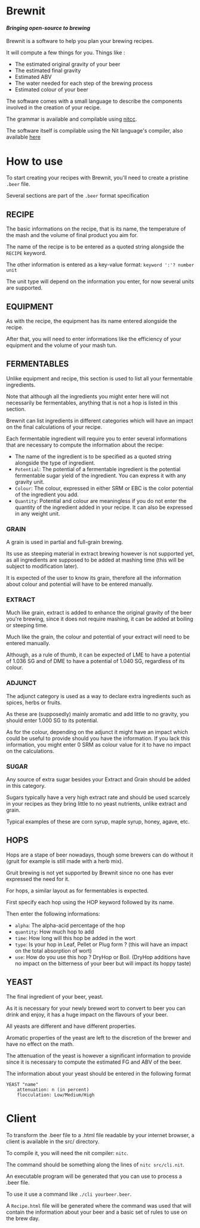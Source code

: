 Brewnit
=======

#### *Bringing open-source to brewing*

Brewnit is a software to help you plan your brewing recipes.

It will compute a few things for you. Things like :

 * The estimated original gravity of your beer
 * The estimated final gravity
 * Estimated ABV
 * The water needed for each step of the brewing process
 * Estimated colour of your beer

The software comes with a small language to describe the components involved in the creation of your recipe.

The grammar is available and compilable using [nitcc](https://github.com/privat/nit/tree/master/contrib/nitcc).

The software itself is compilable using the Nit language's compiler, also available [here](https://github.com/privat/nit)

# How to use

To start creating your recipes with Brewnit, you'll need to create a pristine `.beer` file.

Several sections are part of the `.beer` format specification

## RECIPE

The basic informations on the recipe, that is its name, the temperature of the mash and the volume of final product you aim for.

The name of the recipe is to be entered as a quoted string alongside the `RECIPE` keyword.

The other information is entered as a key-value format: `keyword ':'? number unit`

The unit type will depend on the information you enter, for now several units are supported.

## EQUIPMENT

As with the recipe, the equipment has its name entered alongside the recipe.

After that, you will need to enter informations like the efficiency of your equipment and the volume of your mash tun.

## FERMENTABLES

Unlike equipment and recipe, this section is used to list all your fermentable ingredients.

Note that although all the ingredients you might enter here will not necessarily be fermentables, anything that is not a hop is listed in this section.

Brewnit can list ingredients in different categories which will have an impact on the final calculations of your recipe.

Each fermentable ingredient will require you to enter several informations that are necessary to compute the information about the recipe:

* The name of the ingredient is to be specified as a quoted string alongside the type of ingredient.
* `Potential`: The potential of a fermentable ingredient is the potential fermentable sugar yield of the ingredient. You can express it with any gravity unit.
* `Colour`: The colour, expressed in either SRM or EBC is the color potential of the ingredient you add.
* `Quantity`: Potential and colour are meaningless if you do not enter the quantity of the ingredient added in your recipe. It can also be expressed in any weight unit.

### GRAIN

A grain is used in partial and full-grain brewing.

Its use as steeping material in extract brewing however is not supported yet, as all ingredients are supposed to be added at mashing time (this will be subject to modification later).

It is expected of the user to know its grain, therefore all the information about colour and potential will have to be entered manually.

### EXTRACT

Much like grain, extract is added to enhance the original gravity of the beer you're brewing, since it does not require mashing, it can be added at boiling or steeping time.

Much like the grain, the colour and potential of your extract will need to be entered manually.

Although, as a rule of thumb, it can be expected of LME to have a potential of 1.036 SG and of DME to have a potential of 1.040 SG, regardless of its colour.

### ADJUNCT

The adjunct category is used as a way to declare extra ingredients such as spices, herbs or fruits.

As these are (supposedly) mainly aromatic and add little to no gravity, you should enter 1.000 SG to its potential.

As for the colour, depending on the adjunct it might have an impact which could be useful to provide should you have the information.
If you lack this information, you might enter 0 SRM as colour value for it to have no impact on the calculations.

### SUGAR

Any source of extra sugar besides your Extract and Grain should be added in this category.

Sugars typically have a very high extract rate and should be used scarcely in your recipes as they bring little to no yeast nutrients, unlike extract and grain.

Typical examples of these are corn syrup, maple syrup, honey, agave, etc.

## HOPS

Hops are a stape of beer nowadays, though some brewers can do without it (gruit for example is still made with a herb mix).

Gruit brewing is not yet supported by Brewnit since no one has ever expressed the need for it.

For hops, a similar layout as for fermentables is expected.

First specify each hop using the HOP keyword followed by its name.

Then enter the following informations:

* `alpha`: The alpha-acid percentage of the hop
* `quantity`: How much hop to add
* `time`: How long will this hop be added in the wort
* `type`: Is your hop in Leaf, Pellet or Plug form ? (this will have an impact on the total absorption of wort)
* `use`: How do you use this hop ? DryHop or Boil. (DryHop additions have no impact on the bitterness of your beer but will impact its hoppy taste)

## YEAST

The final ingredient of your beer, yeast.

As it is necessary for your newly brewed wort to convert to beer you can drink and enjoy, it has a huge impact on the flavours of your beer.

All yeasts are different and have different properties.

Aromatic properties of the yeast are left to the discretion of the brewer and have no effect on the math.

The attenuation of the yeast is however a significant information to provide since it is necessary to compute the estimated FG and ABV of the beer.

The information about your yeast should be entered in the following format

~~~raw
YEAST "name"
	attenuation: n (in percent)
	flocculation: Low/Medium/High
~~~

# Client

To transform the .beer file to a .html file readable by your internet browser, a client is available in the src/ directory.

To compile it, you will need the nit compiler: `nitc`.

The command should be something along the lines of `nitc src/cli.nit`.

An executable program will be generated that you can use to process a .beer file.

To use it use a command like `./cli yourbeer.beer`.

A `Recipe.html` file will be generated where the command was used that will contain the information about your beer and a basic set of rules to use on the brew day.
